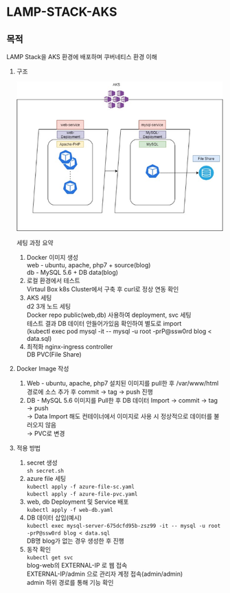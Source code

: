 # LAMP-STACK-AKS

## 목적
LAMP Stack을 AKS 환경에 배포하며 쿠버네티스 환경 이해

1. 구조

    ![arhcitecture](./img/k8s-LAMP-Stack_archi.jpg)

    세팅 과정 요약

    1) Docker 이미지 생성   
       web - ubuntu, apache, php7 + source(blog)   
       db - MySQL 5.6 + DB data(blog)   
    2) 로컬 환경에서 테스트   
       Virtaul Box k8s Cluster에서 구축 후 curl로 정상 연동 확인   
    3) AKS 세팅   
       d2 3개 노드 세팅   
       Docker repo public(web,db) 사용하여 deployment, svc 세팅   
       테스트 결과 DB 데이터 안들어가있음 확인하여 별도로 import   
       (kubectl exec pod mysql -it -- mysql -u root -prP@ssw0rd blog < data.sql)   
    4) 최적화
       nginx-ingress controller   
       DB PVC(File Share)   
2. Docker Image 작성
    1) Web - ubuntu, apache, php7 설치된 이미지를 pull한 후 /var/www/html 경로에 소스 추가 후 commit → tag → push 진행   
    2) DB - MySQL 5.6 이미지를 Pull한 후 DB 데이터 Import → commit → tag → push   
        → Data Import 해도 컨테이너에서 이미지로 사용 시 정상적으로 데이터를 불러오지 않음   
        → PVC로 변경
3. 적용 방법
    1) secret 생성   
        ```sh secret.sh```
    2) azure file 세팅   
       ```kubectl apply -f azure-file-sc.yaml```   
       ```kubectl apply -f azure-file-pvc.yaml```   
    3) web, db Deployment 및 Service 배포   
       ```kubectl apply -f web-db.yaml```   
    4) DB 데이터 삽입(예시)   
       ```kubectl exec mysql-server-675dcfd95b-zsz99 -it -- mysql -u root -prP@ssw0rd blog < data.sql```   
       DB명 blog가 없는 경우 생성한 후 진행
    5) 동작 확인   
       ```kubectl get svc```   
       blog-web의 EXTERNAL-IP 로 웹 접속   
       EXTERNAL-IP/admin 으로 관리자 계정 접속(admin/admin)   
       admin 하위 경로를 통해 기능 확인
    
